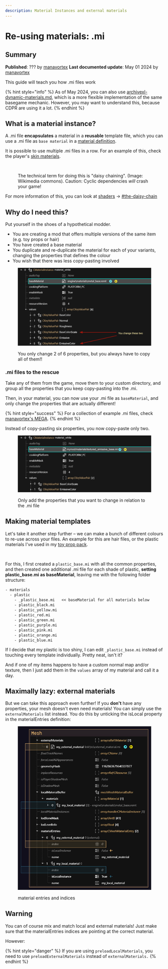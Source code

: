 ```yaml
---
description: Material Instances and external materials
---
```


# Re-using materials: .mi

## Summary

**Published**: ??? by [manavortex](https://app.gitbook.com/u/NfZBoxGegfUqB33J9HXuCs6PVaC3 "mention")        **Last documented update**: May 01 2024 by [manavortex](https://app.gitbook.com/u/NfZBoxGegfUqB33J9HXuCs6PVaC3 "mention")

This guide will teach you how .mi files work

{% hint style="info" %}
As of May 2024, you can also use [archivexl-dynamic-materials.md](../../../modding-guides/textures-and-luts/archivexl-dynamic-materials.md "mention"), which is a more flexible implementation of the same basegame mechanic. However, you may want to understand this, because CDPR are using it a lot.
{% endhint %}

## What is a material instance?

A .mi file **encapsulates** a material in a **reusable** template file, which you can use a .mi file as `base material` in a [material definition](../../../for-mod-creators/files-and-what-they-do/3d-objects-.mesh-files#step-3-material-definition).

It is possible to use multiple .mi files in a row. For an example of this, check the player's [skin materials](../../../for-mod-creators/references-lists-and-overviews/cheat-sheet-head/#skin-tones-by-index).

<figure><img src="https://upload.wikimedia.org/wikipedia/commons/thumb/2/29/Daisy_chain.JPG/1200px-Daisy_chain.JPG" alt=""><figcaption><p>The technical term for doing this is "daisy chaining". (Image: Wikimedia commons). Caution: Cyclic dependencies <em>will</em> crash your game!</p></figcaption></figure>

For more information of this, you can look at [shaders](../../materials/shaders/ "mention") -> [#the-daisy-chain](../../materials/shaders/#the-daisy-chain "mention")

## Why do I need this?

Put yourself in the shoes of a hypothetical modder.

* You are creating a mod that offers multiple versions of the same item (e.g. toy props or hair)
* You have created a base material
* You duplicate and re-duplicate the material for each of your variants, changing the properties that defines the colour
* You wish that there was less copy-pasting involved

<figure><img src="../../../.gitbook/assets/mi_files_materials_the_problem.png" alt=""><figcaption><p>You only change 2 of 6 properties, but you always have to copy all of them!!</p></figcaption></figure>

### .mi files to the rescue

Take any of them from the game, move them to your custom directory, and group all the properties that you keep copy-pasting into the .mi.

Then, in your material, you can now use your .mi file as `baseMaterial`, and only change the properties that are actually different!

{% hint style="success" %}
For a collection of example .mi files, check [manavortex's MEGA](https://mega.nz/folder/KJ8DnBhK#VG0KzRhedBMRRsfd0Cdc0A).
{% endhint %}

Instead of copy-pasting six properties, you now copy-paste only two.

<figure><img src="../../../.gitbook/assets/mi_files_the_solution.png" alt=""><figcaption><p>Only add the properties that you want to change in relation to the .mi file</p></figcaption></figure>

## Making material templates

Let's take it another step further – we can make a bunch of different colours to re-use across your files. An example for this are hair files, or the plastic materials I've used in my [toy prop pack](https://www.nexusmods.com/cyberpunk2077/mods/7391).

<figure><img src="https://staticdelivery.nexusmods.com/mods/3333/images/7391/7391-1676065515-1014778223.png" alt=""><figcaption></figcaption></figure>

For this, I first created a `plastic_base.mi` with all the common properties, and then created one additional .mi file for each shade of plastic, **setting plastic\_base.mi as baseMaterial**, leaving me with the following folder structure:

```
- materials
  - plastic
    - _plastic_base.mi   << baseMaterial for all materials below
    - plastic_black.mi
    - plastic_yellow.mi
    - plastic_red.mi
    - plastic_green.mi
    - plastic_purple.mi
    - plastic_pink.mi
    - plastic_orange.mi
    - plastic_blue.mi
```

If I decide that my plastic is too shiny, I can edit `_plastic_base.mi` instead of touching every template individually. Pretty neat, isn't it?

And if one of my items happens to have a custom normal map and/or texture, then I just add them in the `values` array of my material and call it a day.

## Maximally lazy: external materials

But we can take this approach even further! If you **don't** have any properties, your mesh doesn't even need materials! You can simply use the `externalMaterials` list instead. You do this by unticking the isLocal property in the materialEntries definition:

<figure><img src="../../../.gitbook/assets/re-using_materials.jpg" alt=""><figcaption><p>material entries and indices</p></figcaption></figure>

## Warning

You can of course mix and match local and external materials! Just make sure that the materialEntries indices are pointing at the correct material.

However:

{% hint style="danger" %}
If you are using `preloadLocalMaterials`, you need to use `preloadExternalMaterials` instead of `externalMaterials.`
{% endhint %}
